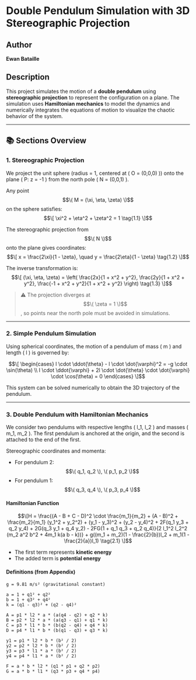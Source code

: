 # Double Pendulum Simulation with 3D Stereographic Projection

## Author
**Ewan Bataille**

## Description

This project simulates the motion of a **double pendulum** using **stereographic projection** to represent the configuration on a plane. The simulation uses **Hamiltonian mechanics** to model the dynamics and numerically integrates the equations of motion to visualize the chaotic behavior of the system.

---

## 📚 Sections Overview

### 1. Stereographic Projection

We project the unit sphere (radius = 1, centered at \( O = (0,0,0) \)) onto the plane \( P: z = -1 \) from the north pole \( N = (0,0,1) \).

Any point $$\( M = (\xi, \eta, \zeta) \)$$ on the sphere satisfies:
$$\[
\xi^2 + \eta^2 + \zeta^2 = 1 \tag{1.1}
\]$$

The stereographic projection from $$\( N \)$$ onto the plane gives coordinates:
$$\[
x = \frac{2\xi}{1 - \zeta}, \quad y = \frac{2\eta}{1 - \zeta} \tag{1.2}
\]$$

The inverse transformation is:
$$\[
(\xi, \eta, \zeta) = \left( \frac{2x}{1 + x^2 + y^2}, \frac{2y}{1 + x^2 + y^2}, \frac{-1 + x^2 + y^2}{1 + x^2 + y^2} \right) \tag{1.3}
\]$$

> ⚠️ The projection diverges at $$\( \zeta = 1 \)$$, so points near the north pole must be avoided in simulations.

---

### 2. Simple Pendulum Simulation

Using spherical coordinates, the motion of a pendulum of mass \( m \) and length \( l \) is governed by:

$$\[
\begin{cases}
l \cdot \ddot{\theta} - l \cdot \dot{\varphi}^2 = -g \cdot \sin(\theta) \\
l \cdot \ddot{\varphi} + 2l \cdot \dot{\theta} \cdot \dot{\varphi} \cdot \cos(\theta) = 0
\end{cases}
\]$$

This system can be solved numerically to obtain the 3D trajectory of the pendulum.

---

### 3. Double Pendulum with Hamiltonian Mechanics

We consider two pendulums with respective lengths \( l_1, l_2 \) and masses \( m_1, m_2 \). The first pendulum is anchored at the origin, and the second is attached to the end of the first.

Stereographic coordinates and momenta:

- For pendulum 2: $$\( q_1, q_2 \), \( p_1, p_2 \)$$
- For pendulum 1: $$\( q_3, q_4 \), \( p_3, p_4 \)$$

#### Hamiltonian Function

$$\[H = \frac{(A - B + C - D)^2 \cdot \frac{m_1}{m_2} + (A - B)^2 + \frac{m_2}{m_1} (y_1^2 + y_2^2) + (y_1 - y_3)^2 + (y_2 - y_4)^2 + 2F(q_1 y_3 + q_2 y_4) + 2G(q_3 y_1 + q_4 y_2) - 2FG(1 + q_1 q_3 + q_2 q_4)}{2 l_1^2 l_2^2 (m_2 a^2 b^2 + 4m_1 k(a b - k))} + g((m_1 + m_2)(1 - \frac{2}{b})l_2 + m_1(1 - \frac{2}{a})l_1) \tag{2.1} \]$$

- The first term represents **kinetic energy**
- The added term is **potential energy**

#### Definitions (from Appendix)

```text
g = 9.81 m/s² (gravitational constant)

a = 1 + q1² + q2²
b = 1 + q3² + q4²
k = (q1 - q3)² + (q2 - q4)²

A = p1 * l2 * a * (a(q4 - q2) + q2 * k)
B = p2 * l2 * a * (a(q3 - q1) + q1 * k)
C = p3 * l1 * b * (b(q2 - q4) + q4 * k)
D = p4 * l1 * b * (b(q1 - q3) + q3 * k)

y1 = p1 * l2 * b * (b² / 2)
y2 = p2 * l2 * b * (b² / 2)
y3 = p3 * l1 * a * (b² / 2)
y4 = p4 * l1 * a * (b² / 2)

F = a * b * l2 * (q1 * p1 + q2 * p2)
G = a * b * l1 * (q3 * p3 + q4 * p4)
